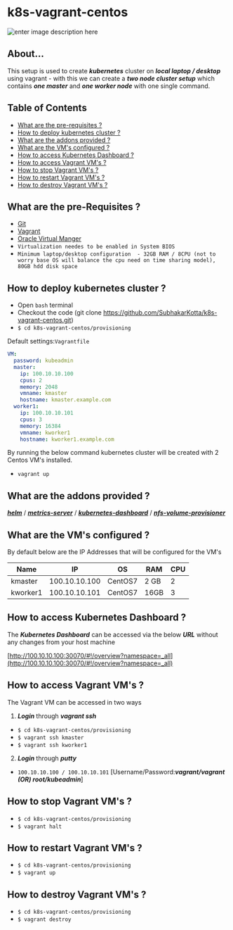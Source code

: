 # k8s-vagrant-centos
![enter image description here](https://lh3.googleusercontent.com/u-UVCZJHQiRnsgebzsHX6igGyEBSrwCCqwM9wSgchqnygIIJRtwkYFMaVmWVJdQ4kHKDWMLnQ0QkiQ)

## About...

This setup is used to create ***kubernetes*** cluster on  ***local laptop / desktop*** using vagrant - with this we can create a ***two node cluster setup*** which contains ***one master*** and ***one worker node*** with one single command.


## Table of Contents

* [What are the pre-requisites ?](#pre-requisites)
* [How to deploy kubernetes cluster ?](#deploy)
* [What are the addons provided ?](#addons)
* [What are the VM's configured ?](#configuration)
* [How to access Kubernetes Dashboard ?](#dashboard)
* [How to access Vagrant VM's ?](#access)
* [How to stop Vagrant VM's ?](#stop)
* [How to restart Vagrant VM's ?](#restart)
* [How to destroy Vagrant VM's ?](#destroy)


<a id="pre-requisites"></a>
## What are the pre-Requisites ?
* [Git](https://git-scm.com/downloads "Git")
* [Vagrant](https://www.vagrantup.com/downloads.html "Vagrant")
* [Oracle Virtual Manger](https://www.oracle.com/technetwork/server-storage/virtualbox/downloads/index.html "Oracle Virtual Manger")
* `Virtualization needes to be enabled in System BIOS`
* `Minimum laptop/desktop configuration  - 32GB RAM / 8CPU (not to worry base OS will balance the cpu need on time sharing model), 80GB hdd disk space`




<a id="deploy"></a>
## How to deploy kubernetes cluster ?
* Open `bash` terminal 
* Checkout the code  (git clone https://github.com/SubhakarKotta/k8s-vagrant-centos.git) 
* `$ cd k8s-vagrant-centos/provisioning` 

Default settings:`Vagrantfile`
```yaml
VM:
  password: kubeadmin
  master:
    ip: 100.10.10.100
    cpus: 2
    memory: 2048
    vmname: kmaster
    hostname: kmaster.example.com
  worker1:
    ip: 100.10.10.101
    cpus: 3
    memory: 16384
    vmname: kworker1
    hostname: kworker1.example.com
```
    
    
By running the below command kubernetes cluster will be created with 2 Centos VM's installed.
	
* `vagrant up`



<a id="addons"></a>
## What are the addons provided ?
[***helm***](https://helm.sh/docs/install/) / [***metrics-server***](https://github.com/helm/charts/tree/master/stable/metrics-server) / [***kubernetes-dashboard***](https://github.com/helm/charts/tree/master/stable/kubernetes-dashboard) / [***nfs-volume-provisioner***](https://github.com/helm/charts/tree/master/stable/nfs-client-provisioner)

<a id="configuration"></a>
## What are the VM's configured ?
By default below are the IP Addresses that will be configured for the VM's

Name|IP|OS|RAM|CPU|
|----|----|----|----|----|
kmaster  |100.10.10.100|CentOS7|2 GB|2|
kworker1 |100.10.10.101|CentOS7|16GB|3|


<a id="dashboard"></a>
## How to access Kubernetes Dashboard ?
The ***Kubernetes Dashboard*** can be accessed via the below ***URL*** without any changes from your host machine

[http://100.10.10.100:30070/#!/overview?namespace=_all](http://100.10.10.100:30070/#!/overview?namespace=_all)


<a id="access"></a>
## How to access Vagrant VM's ?

The Vagrant VM can be accessed in two ways

1) ***Login*** through ***vagrant ssh***
* `$ cd k8s-vagrant-centos/provisioning`
* `$ vagrant ssh kmaster`
* `$ vagrant ssh kworker1`

2) ***Login*** through ***putty***
* `100.10.10.100 / 100.10.10.101` [Username/Password:***vagrant/vagrant (OR) root/kubeadmin***]


<a id="stop"></a>
## How to stop Vagrant VM's ?
* `$ cd k8s-vagrant-centos/provisioning`
* `$ vagrant halt`

<a id="restart"></a>
## How to restart Vagrant VM's ?
* `$ cd k8s-vagrant-centos/provisioning`
* `$ vagrant up`

<a id="destroy"></a>
## How to destroy Vagrant VM's ?
* `$ cd k8s-vagrant-centos/provisioning`
* `$ vagrant destroy`
